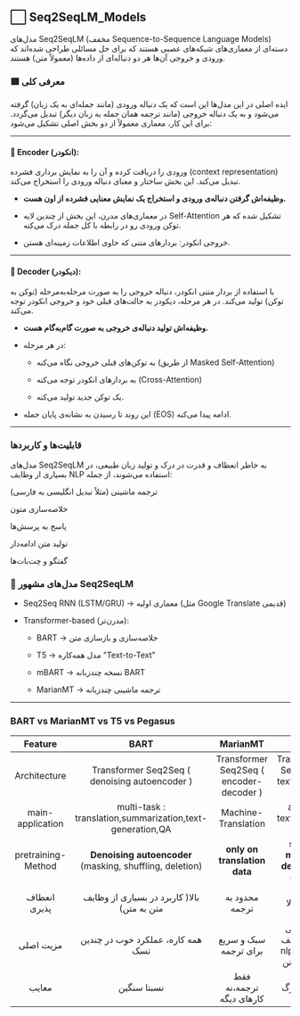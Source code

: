 ## ⬜ Seq2SeqLM_Models
مدل‌های Seq2SeqLM (مخفف Sequence-to-Sequence Language Models) دسته‌ای از معماری‌های شبکه‌های عصبی هستند که برای حل مسائلی طراحی شده‌اند که ورودی و خروجی آن‌ها هر دو دنباله‌ای از داده‌ها (معمولاً متن) هستند.

### 🟥 معرفی کلی

ایده اصلی در این مدل‌ها این است که یک دنباله ورودی (مانند جمله‌ای به یک زبان) گرفته می‌شود و به یک دنباله خروجی (مانند ترجمه همان جمله به زبان دیگر) تبدیل می‌گردد. برای این کار، معماری معمولاً از دو بخش اصلی تشکیل می‌شود:

---
#### 🔴 Encoder (انکودر):
ورودی را دریافت کرده و آن را به نمایش برداری فشرده (context representation) تبدیل می‌کند. این بخش ساختار و معنای دنباله ورودی را استخراج می‌کند.

- __وظیفه‌اش گرفتن دنباله‌ی ورودی و استخراج یک نمایش معنایی فشرده از اون هست.__

- در معماری‌های مدرن، این بخش از چندین لایه Self-Attention تشکیل شده که هر توکن ورودی رو در رابطه با کل جمله درک می‌کنه.

- خروجی انکودر: بردارهای متنی که حاوی اطلاعات زمینه‌ای هستن.

---  
#### 🔴 Decoder (دیکودر):
با استفاده از بردار متنی انکودر، دنباله خروجی را به صورت مرحله‌به‌مرحله (توکن به توکن) تولید می‌کند. در هر مرحله، دیکودر به حالت‌های قبلی خود و خروجی انکودر توجه می‌کند.

- __وظیفه‌اش تولید دنباله‌ی خروجی به صورت گام‌به‌گام هست.__

- در هر مرحله:

  - به توکن‌های قبلی خروجی نگاه می‌کنه (از طریق Masked Self-Attention)

  - به بردارهای انکودر توجه می‌کنه (Cross-Attention)

  - یک توکن جدید تولید می‌کنه.

- این روند تا رسیدن به نشانه‌ی پایان جمله (EOS) ادامه پیدا می‌کنه.
---

### قابلیت‌ها و کاربردها

مدل‌های Seq2SeqLM به خاطر انعطاف و قدرت در درک و تولید زبان طبیعی، در بسیاری از وظایف NLP استفاده می‌شوند، از جمله:

ترجمه ماشینی (مثلاً تبدیل انگلیسی به فارسی)

خلاصه‌سازی متون

پاسخ به پرسش‌ها

تولید متن ادامه‌دار

گفتگو و چت‌بات‌ها


### 🔑 مدل‌های مشهور Seq2SeqLM

- Seq2Seq RNN (LSTM/GRU) → معماری اولیه (مثل Google Translate قدیمی)

- Transformer-based (مدرن‌تر):

  - BART → خلاصه‌سازی و بازسازی متن

  - T5 → مدل همه‌کاره "Text-to-Text"

  - mBART → نسخه چندزبانه BART

  - MarianMT → ترجمه ماشینی چندزبانه
 
---

### BART vs MarianMT vs T5 vs Pegasus

|  Feature  | BART | MarianMT | T5 | Pegasus | 
|:--------:|:--------:|:--------:|:--------:|:--------:|
| Architecture | Transformer Seq2Seq ( denoising autoencoder ) | Transformer Seq2Seq ( encoder-decoder ) | Transformer Seq2Seq ( text-to-text ) | Transformer Seq2Seq ( summarization-focused ) |
| main-application | multi-task : translation,summarization,text-generation,QA | Machine-Translation | all NLP text-to-text Tasks | abstractive summarization |
| pretraining-Method | __Denoising autoencoder__ (masking, shuffling, deletion) | __only on translation data__ | __span-masked denoising__ on C4 | __Gap-Sentence Generation__ ( حذف جملات کلیدی ) |
| انعطاف پذیری | بالا( کاربرد در بسیاری از وظایف متن به متن) | محدود به ترجمه | بسیار بالا | محدودتر،ولی فوق العاده قوی در خلاصه سازی |
| مزیت اصلی | همه کاره، عملکرد خوب در چندین تسک |سبک و سریع برای ترجمه | یکپارچگی همه وظایف nlp در قالب متن به متن | بهترین عملکرد در خلاصه سازی |
| معایب | نسبتا سنگین | فقط ترجمه،نه کارهای دیگه | بسیار بزرگ | تخصصی بودن |
